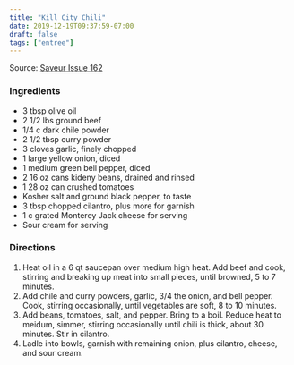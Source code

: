 ```yaml
---
title: "Kill City Chili"
date: 2019-12-19T09:37:59-07:00
draft: false
tags: ["entree"]
---
```


Source: [Saveur Issue 162 ](https://www.saveur.com/article/recipes/kill-city-chili/)

### Ingredients
- 3 tbsp olive oil
- 2 1/2 lbs ground beef
- 1/4 c dark chile powder
- 2 1/2 tbsp curry powder
- 3 cloves garlic, finely chopped
- 1 large yellow onion, diced
- 1 medium green bell pepper, diced
- 2 16 oz cans kideny beans, drained and rinsed
- 1 28 oz can crushed tomatoes
- Kosher salt and ground black pepper, to taste
- 3 tbsp chopped cilantro, plus more for garnish
- 1 c grated Monterey Jack cheese for serving
- Sour cream for serving

### Directions
1. Heat oil in a 6 qt saucepan over medium high heat. Add beef and cook, stirring and breaking up meat into small pieces, until browned, 5 to 7 minutes.
1. Add chile and curry powders, garlic, 3/4 the onion, and bell pepper. Cook, stirring occasionally, until vegetables are soft, 8 to 10 minutes.
1. Add beans, tomatoes, salt, and pepper. Bring to a boil. Reduce heat to meidum, simmer, stirring occasionally until chili is thick, about 30 minutes. Stir in cilantro.
1. Ladle into bowls, garnish with remaining onion, plus cilantro, cheese, and sour cream.

